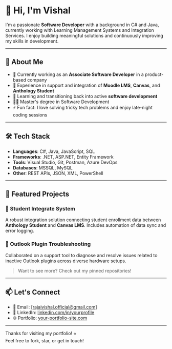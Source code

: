 # 👋 Hi, I'm Vishal

I'm a passionate **Software Developer** with a background in C# and Java, currently working with Learning Management Systems and Integration Services. I enjoy building meaningful solutions and continuously improving my skills in development.

---

## 🚀 About Me

- 🔭 Currently working as an **Associate Software Developer** in a product-based company
- 💼 Experience in support and integration of **Moodle LMS**, **Canvas**, and **Anthology Student**
- 🧠 Learning and transitioning back into active **software development**
- 👨‍🎓 Master's degree in Software Development
- ⚡ Fun fact: I love solving tricky tech problems and enjoy late-night coding sessions

---

## 🛠️ Tech Stack

- **Languages**: C#, Java, JavaScript, SQL
- **Frameworks**: .NET, ASP.NET, Entity Framework
- **Tools**: Visual Studio, Git, Postman, Azure DevOps
- **Databases**: MSSQL, MySQL
- **Other**: REST APIs, JSON, XML, PowerShell

---

## 📂 Featured Projects

### 📌 Student Integrate System

A robust integration solution connecting student enrollment data between **Anthology Student** and **Canvas LMS**. Includes automation of data sync and error logging.

### 📌 Outlook Plugin Troubleshooting

Collaborated on a support tool to diagnose and resolve issues related to inactive Outlook plugins across diverse hardware setups.

> Want to see more? Check out my pinned repositories!

---

## 📫 Let's Connect

- 📧 Email: [rajaivishal.official@gmail.com]
- 💼 LinkedIn: [linkedin.com/in/yourprofile](https://www.linkedin.com/in/vishalrajai41/)
- 🌐 Portfolio: [your-portfolio-site.com](https://codewithimmence.in/)

---

Thanks for visiting my portfolio! ⭐️  
Feel free to fork, star, or get in touch!
